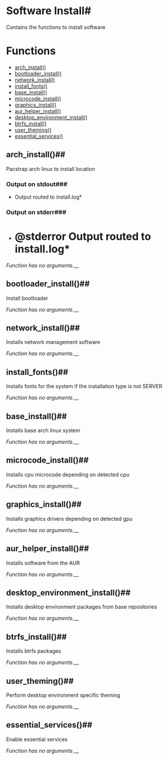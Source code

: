 # Software Install# 

Contains the functions to install software

# Functions
* [arch_install()](#arch_install)
* [bootloader_install()](#bootloader_install)
* [network_install()](#network_install)
* [install_fonts()](#install_fonts)
* [base_install()](#base_install)
* [microcode_install()](#microcode_install)
* [graphics_install()](#graphics_install)
* [aur_helper_install()](#aur_helper_install)
* [desktop_environment_install()](#desktop_environment_install)
* [btrfs_install()](#btrfs_install)
* [user_theming()](#user_theming)
* [essential_services()](#essential_services)


## arch_install()## 

Pacstrap arch linux to install location

### Output on stdout### 

* Output routed to install.log* 

### Output on stderr### 

* # @stderror Output routed to install.log* 

_Function has no arguments.___

## bootloader_install()## 

Install bootloader

_Function has no arguments.___

## network_install()## 

Installs network management software

_Function has no arguments.___

## install_fonts()## 

Installs fonts for the system if the installation type is not SERVER

_Function has no arguments.___

## base_install()## 

Installs base arch linux system

_Function has no arguments.___

## microcode_install()## 

Installs cpu microcode depending on detected cpu

_Function has no arguments.___

## graphics_install()## 

Installs graphics drivers depending on detected gpu

_Function has no arguments.___

## aur_helper_install()## 

Installs software from the AUR

_Function has no arguments.___

## desktop_environment_install()## 

Installs desktop environment packages from base repositories

_Function has no arguments.___

## btrfs_install()## 

Installs btrfs packages

_Function has no arguments.___

## user_theming()## 

Perform desktop environment specific theming

_Function has no arguments.___

## essential_services()## 

Enable essential services

_Function has no arguments.___


